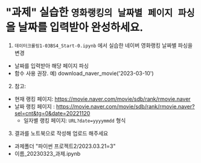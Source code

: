 
# "과제" 실습한 `영화랭킹의 날짜별 페이지 파싱` 을 날짜를 입력받아 완성하세요. 

1. `데이터크롤링1-03BS4_Start-0.ipynb` 에서 실습한 네이버 영화랭킹 날짜별 파싱을 변경
  - 날짜를 입력받아 해당 페이지 파싱
  - 함수 사용 권장. 예) download_naver_movie('2023-03-10')

2. 참고:
 - 현재 랭킹 페이지: https://movie.naver.com/movie/sdb/rank/rmovie.naver
 - 날짜 랭킹 페이지 : https://movie.naver.com/movie/sdb/rank/rmovie.naver?sel=cnt&tg=0&date=20221120
     - 일자별 랭킹 페이지: `URL?date=yyyymmdd` 형식


3. 결과를 노트북으로 작성해 업로드 해주세요
  - 과제폴더 "파이썬 프로젝트2/2023.03.21=3"
  - 이름_20230323_과제.ipynb
